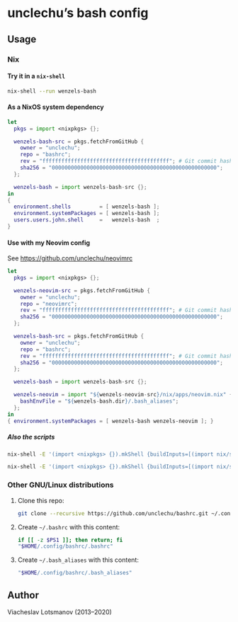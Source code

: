 # unclechu’s bash config

## Usage

### Nix

#### Try it in a `nix-shell`

```sh
nix-shell --run wenzels-bash
```

#### As a NixOS system dependency

```nix
let
  pkgs = import <nixpkgs> {};

  wenzels-bash-src = pkgs.fetchFromGitHub {
    owner = "unclechu";
    repo = "bashrc";
    rev = "ffffffffffffffffffffffffffffffffffffffff"; # Git commit hash
    sha256 = "0000000000000000000000000000000000000000000000000000";
  };

  wenzels-bash = import wenzels-bash-src {};
in
{
  environment.shells         = [ wenzels-bash ];
  environment.systemPackages = [ wenzels-bash ];
  users.users.john.shell     =   wenzels-bash  ;
}
```

#### Use with my Neovim config

See https://github.com/unclechu/neovimrc

```nix
let
  pkgs = import <nixpkgs> {};

  wenzels-neovim-src = pkgs.fetchFromGitHub {
    owner = "unclechu";
    repo = "neovimrc";
    rev = "ffffffffffffffffffffffffffffffffffffffff"; # Git commit hash
    sha256 = "0000000000000000000000000000000000000000000000000000";
  };

  wenzels-bash-src = pkgs.fetchFromGitHub {
    owner = "unclechu";
    repo = "bashrc";
    rev = "ffffffffffffffffffffffffffffffffffffffff"; # Git commit hash
    sha256 = "0000000000000000000000000000000000000000000000000000";
  };

  wenzels-bash = import wenzels-bash-src {};

  wenzels-neovim = import "${wenzels-neovim-src}/nix/apps/neovim.nix" {
    bashEnvFile = "${wenzels-bash.dir}/.bash_aliases";
  };
in
{ environment.systemPackages = [ wenzels-bash wenzels-neovim ]; }
```

##### Also the scripts

```sh
nix-shell -E '(import <nixpkgs> {}).mkShell {buildInputs=[(import nix/scripts/timer.nix {})];}' --run 'timer --help'
```

```sh
nix-shell -E '(import <nixpkgs> {}).mkShell {buildInputs=[(import nix/scripts/hsc2hs-pipe.nix {})];}' --run 'hsc2hs-pipe --help'
```

### Other GNU/Linux distributions

1. Clone this repo:

   ```sh
   git clone --recursive https://github.com/unclechu/bashrc.git ~/.config/bashrc
   ```

2. Create `~/.bashrc` with this content:

   ```sh
   if [[ -z $PS1 ]]; then return; fi
   "$HOME/.config/bashrc/.bashrc"
   ```

3. Create `~/.bash_aliases` with this content:

   ```sh
   "$HOME/.config/bashrc/.bash_aliases"
   ```

## Author

Viacheslav Lotsmanov (2013–2020)
